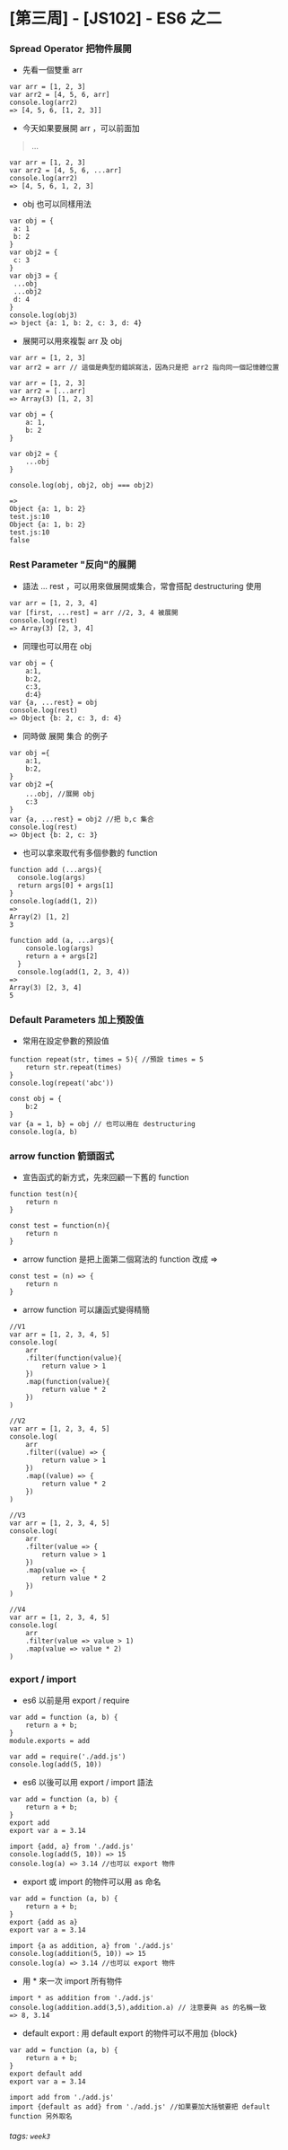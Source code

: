 # [第三周] - [JS102] - ES6 之二
### Spread Operator 把物件展開
- 先看一個雙重 arr
```javascript=
var arr = [1, 2, 3]
var arr2 = [4, 5, 6, arr]
console.log(arr2)
=> [4, 5, 6, [1, 2, 3]]
```
- 今天如果要展開 arr ，可以前面加
> ...

```javascript=
var arr = [1, 2, 3]
var arr2 = [4, 5, 6, ...arr]
console.log(arr2)
=> [4, 5, 6, 1, 2, 3]
```
- obj 也可以同樣用法
```javascript=
var obj = {
 a: 1
 b: 2
}
var obj2 = {
 c: 3
}
var obj3 = {
 ...obj
 ...obj2
 d: 4
}
console.log(obj3)
=> bject {a: 1, b: 2, c: 3, d: 4}

```
- 展開可以用來複製 arr 及 obj
```javascript=
var arr = [1, 2, 3]
var arr2 = arr // 這個是典型的錯誤寫法，因為只是把 arr2 指向同一個記憶體位置

var arr = [1, 2, 3]
var arr2 = [...arr]
=> Array(3) [1, 2, 3]
```
```javascript=
var obj = {
    a: 1,
    b: 2
}

var obj2 = {
    ...obj
}

console.log(obj, obj2, obj === obj2)

=>
Object {a: 1, b: 2}
test.js:10
Object {a: 1, b: 2}
test.js:10
false
```

### Rest Parameter "反向"的展開
- 語法 ... rest ，可以用來做展開或集合，常會搭配 destructuring 使用
```javascript=
var arr = [1, 2, 3, 4]
var [first, ...rest] = arr //2, 3, 4 被展開
console.log(rest)
=> Array(3) [2, 3, 4]
```
- 同理也可以用在 obj
```javascript=
var obj = {
    a:1,
    b:2,
    c:3,
    d:4}
var {a, ...rest} = obj
console.log(rest)
=> Object {b: 2, c: 3, d: 4}
```
- 同時做 展開 集合 的例子
```javascript=
var obj ={
    a:1,
    b:2,
}
var obj2 ={
    ...obj, //展開 obj
    c:3
}
var {a, ...rest} = obj2 //把 b,c 集合
console.log(rest)
=> Object {b: 2, c: 3}
```
- 也可以拿來取代有多個參數的 function
```javascript=
function add (...args){
  console.log(args)
  return args[0] + args[1]
}
console.log(add(1, 2))
=>
Array(2) [1, 2]
3
```
```java=
function add (a, ...args){
    console.log(args)
    return a + args[2]
  }
  console.log(add(1, 2, 3, 4))
=>
Array(3) [2, 3, 4]
5
```

### Default Parameters 加上預設值
- 常用在設定參數的預設值
```javascript=
function repeat(str, times = 5){ //預設 times = 5
    return str.repeat(times)
}
console.log(repeat('abc'))
```
```javascript=
const obj = {
    b:2
}
var {a = 1, b} = obj // 也可以用在 destructuring
console.log(a, b) 

```
### arrow function 箭頭函式
- 宣告函式的新方式，先來回顧一下舊的 function
```javascript=
function test(n){
    return n
}

const test = function(n){
    return n
}
```
- arrow function 是把上面第二個寫法的 function 改成 =>
```javascript=
const test = (n) => {
    return n
}
```
- arrow function 可以讓函式變得精簡
```javascript=
//V1
var arr = [1, 2, 3, 4, 5]
console.log(
    arr
    .filter(function(value){
        return value > 1
    })
    .map(function(value){
        return value * 2
    })
)
```
```javascript=
//V2
var arr = [1, 2, 3, 4, 5]
console.log(
    arr
    .filter((value) => {
        return value > 1
    })
    .map((value) => {
        return value * 2
    })
)
```
```javascript=
//V3
var arr = [1, 2, 3, 4, 5]
console.log(
    arr
    .filter(value => {
        return value > 1
    })
    .map(value => {
        return value * 2
    })
)
```
```javascript=
//V4
var arr = [1, 2, 3, 4, 5]
console.log(
    arr
    .filter(value => value > 1)
    .map(value => value * 2)
)
```
### export / import
- es6 以前是用 export / require
```javascript=
var add = function (a, b) {
    return a + b;
}
module.exports = add
```
```javascript=
var add = require('./add.js')
console.log(add(5, 10))
```
- es6 以後可以用 export / import 語法
```javascript=
var add = function (a, b) {
    return a + b;
}
export add
export var a = 3.14
```
```javascript=
import {add, a} from './add.js'
console.log(add(5, 10)) => 15
console.log(a) => 3.14 //也可以 export 物件
```
- export 或 import 的物件可以用 as 命名
```javascript=
var add = function (a, b) {
    return a + b;
}
export {add as a}
export var a = 3.14
```
```javascript=
import {a as addition, a} from './add.js'
console.log(addition(5, 10)) => 15
console.log(a) => 3.14 //也可以 export 物件
```
- 用 * 來一次 import 所有物件
```javascript=
import * as addition from './add.js'
console.log(addition.add(3,5),addition.a) // 注意要與 as 的名稱一致
=> 8, 3.14
```
- default export : 用 default export 的物件可以不用加 {block}
```javascript=
var add = function (a, b) {
    return a + b;
}
export default add
export var a = 3.14
```
```javascript=
import add from './add.js'
import {default as add} from './add.js' //如果要加大括號要把 default function 另外取名
```
###### tags: `week3`